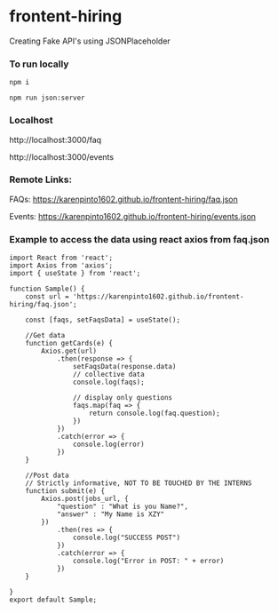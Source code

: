 # frontent-hiring

Creating Fake API's using JSONPlaceholder

### To run locally

```npm i```

```npm run json:server```

### Localhost

http://localhost:3000/faq <br/>

http://localhost:3000/events 


### Remote Links: 

FAQs: https://karenpinto1602.github.io/frontent-hiring/faq.json <br />

Events: https://karenpinto1602.github.io/frontent-hiring/events.json <br />

### Example to access the data using react axios from faq.json

```
import React from 'react';
import Axios from 'axios';
import { useState } from 'react';

function Sample() {
    const url = 'https://karenpinto1602.github.io/frontent-hiring/faq.json';

    const [faqs, setFaqsData] = useState();

    //Get data
    function getCards(e) {
        Axios.get(url)
            .then(response => {
                setFaqsData(response.data)
                // collective data
                console.log(faqs);

                // display only questions
                faqs.map(faq => {
                    return console.log(faq.question);
                })
            })
            .catch(error => {
                console.log(error)
            })
    }

    //Post data
    // Strictly informative, NOT TO BE TOUCHED BY THE INTERNS
    function submit(e) {
        Axios.post(jobs_url, {
            "question" : "What is you Name?",
            "answer" : "My Name is XZY"
        })
            .then(res => {
                console.log("SUCCESS POST")
            })
            .catch(error => {
                console.log("Error in POST: " + error)
            })
    }
    
}
export default Sample;

```